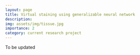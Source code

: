 ```yaml
---
layout: page
title: Virtual staining using generalizable neural network
description: 
img: assets/img/tissue.jpg
importance: 2
category: current research project
---
```


To be updated